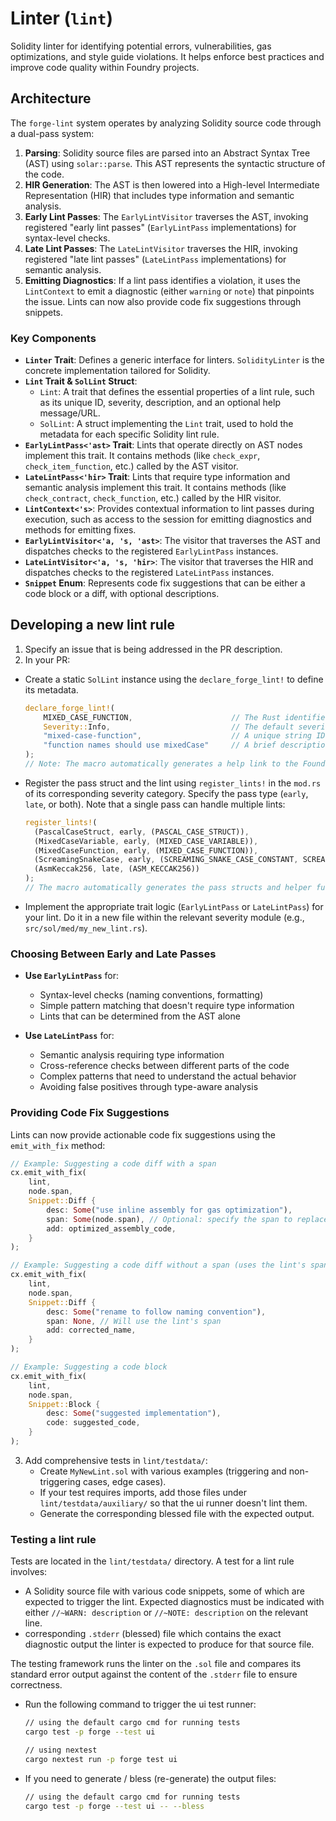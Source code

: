 # Linter (`lint`)

Solidity linter for identifying potential errors, vulnerabilities, gas optimizations, and style guide violations.
It helps enforce best practices and improve code quality within Foundry projects.

## Architecture

The `forge-lint` system operates by analyzing Solidity source code through a dual-pass system:

1. **Parsing**: Solidity source files are parsed into an Abstract Syntax Tree (AST) using `solar::parse`. This AST represents the syntactic structure of the code.
2. **HIR Generation**: The AST is then lowered into a High-level Intermediate Representation (HIR) that includes type information and semantic analysis.
3. **Early Lint Passes**: The `EarlyLintVisitor` traverses the AST, invoking registered "early lint passes" (`EarlyLintPass` implementations) for syntax-level checks.
4. **Late Lint Passes**: The `LateLintVisitor` traverses the HIR, invoking registered "late lint passes" (`LateLintPass` implementations) for semantic analysis.
5. **Emitting Diagnostics**: If a lint pass identifies a violation, it uses the `LintContext` to emit a diagnostic (either `warning` or `note`) that pinpoints the issue. Lints can now also provide code fix suggestions through snippets.

### Key Components

- **`Linter` Trait**: Defines a generic interface for linters. `SolidityLinter` is the concrete implementation tailored for Solidity.
- **`Lint` Trait & `SolLint` Struct**:
  - `Lint`: A trait that defines the essential properties of a lint rule, such as its unique ID, severity, description, and an optional help message/URL.
  - `SolLint`: A struct implementing the `Lint` trait, used to hold the metadata for each specific Solidity lint rule.
- **`EarlyLintPass<'ast>` Trait**: Lints that operate directly on AST nodes implement this trait. It contains methods (like `check_expr`, `check_item_function`, etc.) called by the AST visitor.
- **`LateLintPass<'hir>` Trait**: Lints that require type information and semantic analysis implement this trait. It contains methods (like `check_contract`, `check_function`, etc.) called by the HIR visitor.
- **`LintContext<'s>`**: Provides contextual information to lint passes during execution, such as access to the session for emitting diagnostics and methods for emitting fixes.
- **`EarlyLintVisitor<'a, 's, 'ast>`**: The visitor that traverses the AST and dispatches checks to the registered `EarlyLintPass` instances.
- **`LateLintVisitor<'a, 's, 'hir>`**: The visitor that traverses the HIR and dispatches checks to the registered `LateLintPass` instances.
- **`Snippet` Enum**: Represents code fix suggestions that can be either a code block or a diff, with optional descriptions.

## Developing a new lint rule

1. Specify an issue that is being addressed in the PR description.
2. In your PR:

- Create a static `SolLint` instance using the `declare_forge_lint!` to define its metadata.
  ```rust
  declare_forge_lint!(
      MIXED_CASE_FUNCTION,                      // The Rust identifier for this SolLint static
      Severity::Info,                           // The default severity of the lint
      "mixed-case-function",                    // A unique string ID for configuration/CLI
      "function names should use mixedCase"     // A brief description
  );
  // Note: The macro automatically generates a help link to the Foundry book
  ```

- Register the pass struct and the lint using `register_lints!` in the `mod.rs` of its corresponding severity category. Specify the pass type (`early`, `late`, or both). Note that a single pass can handle multiple lints:
  ```rust
  register_lints!(
    (PascalCaseStruct, early, (PASCAL_CASE_STRUCT)),
    (MixedCaseVariable, early, (MIXED_CASE_VARIABLE)),
    (MixedCaseFunction, early, (MIXED_CASE_FUNCTION)),
    (ScreamingSnakeCase, early, (SCREAMING_SNAKE_CASE_CONSTANT, SCREAMING_SNAKE_CASE_IMMUTABLE)),
    (AsmKeccak256, late, (ASM_KECCAK256))
  );
  // The macro automatically generates the pass structs and helper functions
  ```

- Implement the appropriate trait logic (`EarlyLintPass` or `LateLintPass`) for your lint. Do it in a new file within the relevant severity module (e.g., `src/sol/med/my_new_lint.rs`).

### Choosing Between Early and Late Passes

- **Use `EarlyLintPass`** for:
  - Syntax-level checks (naming conventions, formatting)
  - Simple pattern matching that doesn't require type information
  - Lints that can be determined from the AST alone

- **Use `LateLintPass`** for:
  - Semantic analysis requiring type information
  - Cross-reference checks between different parts of the code
  - Complex patterns that need to understand the actual behavior
  - Avoiding false positives through type-aware analysis

### Providing Code Fix Suggestions

Lints can now provide actionable code fix suggestions using the `emit_with_fix` method:

```rust
// Example: Suggesting a code diff with a span
cx.emit_with_fix(
    lint,
    node.span,
    Snippet::Diff {
        desc: Some("use inline assembly for gas optimization"),
        span: Some(node.span), // Optional: specify the span to replace
        add: optimized_assembly_code,
    }
);

// Example: Suggesting a code diff without a span (uses the lint's span)
cx.emit_with_fix(
    lint,
    node.span,
    Snippet::Diff {
        desc: Some("rename to follow naming convention"),
        span: None, // Will use the lint's span
        add: corrected_name,
    }
);

// Example: Suggesting a code block
cx.emit_with_fix(
    lint,
    node.span,
    Snippet::Block {
        desc: Some("suggested implementation"),
        code: suggested_code,
    }
);
```

3. Add comprehensive tests in `lint/testdata/`:
   - Create `MyNewLint.sol` with various examples (triggering and non-triggering cases, edge cases).
   - If your test requires imports, add those files under `lint/testdata/auxiliary/` so that the ui runner doesn't lint them.
   - Generate the corresponding blessed file with the expected output.

### Testing a lint rule

Tests are located in the `lint/testdata/` directory. A test for a lint rule involves:

- A Solidity source file with various code snippets, some of which are expected to trigger the lint. Expected diagnostics must be indicated with either `//~WARN: description` or `//~NOTE: description` on the relevant line.
- corresponding `.stderr` (blessed) file which contains the exact diagnostic output the linter is expected to produce for that source file.

The testing framework runs the linter on the `.sol` file and compares its standard error output against the content of the `.stderr` file to ensure correctness.

- Run the following command to trigger the ui test runner:
  ```sh
  // using the default cargo cmd for running tests
  cargo test -p forge --test ui

  // using nextest
  cargo nextest run -p forge test ui
  ```

- If you need to generate / bless (re-generate) the output files:
  ```sh
  // using the default cargo cmd for running tests
  cargo test -p forge --test ui -- --bless
  ```

